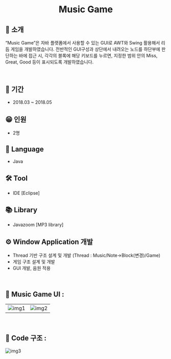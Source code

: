 <h1 align="center">
  Music Game
</h1>


## 👋 소개
“Music Game”은 자바 플랫폼에서 사용할 수 있는 GUI로 AWT와 Swing 활용해서 리듬
게임을 개발하였습니다. 전반적인 GUI구성과 상단에서 내려오는 노드를 하단부에 판단하는
바에 접근 시, 각각의 블록에 해당 키보드를 누르면, 지정한 범위 안의 Miss, Great, Good 
등이 표시되도록 개발하였습니다.


<br>


## 📅 기간
- 2018.03 ~ 2018.05

## 😁 인원
- 2명

## 🔨 Language
- Java

## 🛠 Tool
- IDE [Eclipse]

## 📚 Library
- Javazoom [MP3 library]

## ⚙️ Window Application 개발 
- Thread 기반 구조 설계 및 개발 (Thread : Music/Note->Block(변경)/Game)
- 게임 구조 설계 및 개발
- GUI 개발, 음원 적용

<br>

## 👀 Music Game UI :
|||
|---|---|
|![img1](https://user-images.githubusercontent.com/39355400/161195591-794bb3cb-bbc2-423c-9ec0-8efcf6def735.PNG)|![img2](https://user-images.githubusercontent.com/39355400/161195628-d5b8a5b6-d21d-4667-828c-3f234d98671f.PNG)|



<br>

## 👀 Code 구조 :
![img3](https://user-images.githubusercontent.com/39355400/161196698-2fd7f521-47c2-40e6-bde4-77d3ca91db28.PNG)

